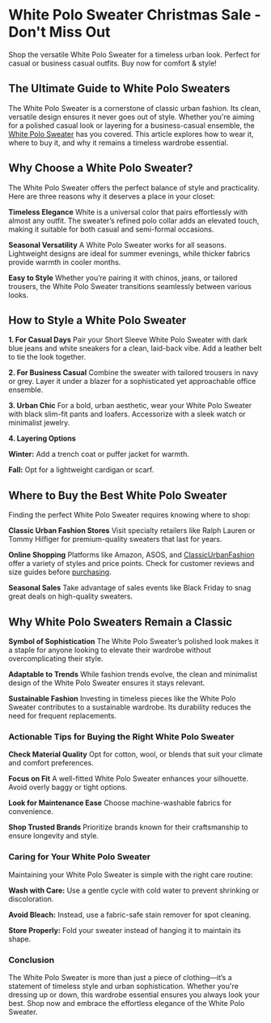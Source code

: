 # White Polo Sweater Christmas Sale - Don't Miss Out
Shop the versatile White Polo Sweater for a timeless urban look. Perfect for casual or business casual outfits. Buy now for comfort &amp; style!
## The Ultimate Guide to White Polo Sweaters
The White Polo Sweater is a cornerstone of classic urban fashion. Its clean, versatile design ensures it never goes out of style. Whether you're aiming for a polished casual look or layering for a business-casual ensemble, the [White Polo Sweater](https://classicurbanfashion.com/collections/mens-short-sleeve-polo-shirts/products/white-short-sleeve-polo-sweater) has you covered. This article explores how to wear it, where to buy it, and why it remains a timeless wardrobe essential.
## Why Choose a White Polo Sweater?
The White Polo Sweater offers the perfect balance of style and practicality. Here are three reasons why it deserves a place in your closet:

**Timeless Elegance**
White is a universal color that pairs effortlessly with almost any outfit. The sweater’s refined polo collar adds an elevated touch, making it suitable for both casual and semi-formal occasions.

**Seasonal Versatility**
A White Polo Sweater works for all seasons. Lightweight designs are ideal for summer evenings, while thicker fabrics provide warmth in cooler months.

**Easy to Style**
Whether you’re pairing it with chinos, jeans, or tailored trousers, the White Polo Sweater transitions seamlessly between various looks.

## How to Style a White Polo Sweater

**1. For Casual Days**
Pair your Short Sleeve White Polo Sweater with dark blue jeans and white sneakers for a clean, laid-back vibe. Add a leather belt to tie the look together.

**2. For Business Casual**
Combine the sweater with tailored trousers in navy or grey. Layer it under a blazer for a sophisticated yet approachable office ensemble.

**3. Urban Chic**
For a bold, urban aesthetic, wear your White Polo Sweater with black slim-fit pants and loafers. Accessorize with a sleek watch or minimalist jewelry.

**4. Layering Options**

**Winter:** Add a trench coat or puffer jacket for warmth.

**Fall:** Opt for a lightweight cardigan or scarf.

## Where to Buy the Best White Polo Sweater
Finding the perfect White Polo Sweater requires knowing where to shop:

**Classic Urban Fashion Stores**
Visit specialty retailers like Ralph Lauren or Tommy Hilfiger for premium-quality sweaters that last for years.

**Online Shopping**
Platforms like Amazon, ASOS, and [ClassicUrbanFashion](https://classicurbanfashion.com/) offer a variety of styles and price points. Check for customer reviews and size guides before [purchasing](https://www.asos.com/).

**Seasonal Sales**
Take advantage of sales events like Black Friday to snag great deals on high-quality sweaters.

## Why White Polo Sweaters Remain a Classic

**Symbol of Sophistication**
The White Polo Sweater’s polished look makes it a staple for anyone looking to elevate their wardrobe without overcomplicating their style.

**Adaptable to Trends**
While fashion trends evolve, the clean and minimalist design of the White Polo Sweater ensures it stays relevant.

**Sustainable Fashion**
Investing in timeless pieces like the White Polo Sweater contributes to a sustainable wardrobe. Its durability reduces the need for frequent replacements.

### Actionable Tips for Buying the Right White Polo Sweater

**Check Material Quality**
Opt for cotton, wool, or blends that suit your climate and comfort preferences.

**Focus on Fit**
A well-fitted White Polo Sweater enhances your silhouette. Avoid overly baggy or tight options.

**Look for Maintenance Ease**
Choose machine-washable fabrics for convenience.

**Shop Trusted Brands**
Prioritize brands known for their craftsmanship to ensure longevity and style.

### Caring for Your White Polo Sweater
Maintaining your White Polo Sweater is simple with the right care routine:

**Wash with Care:** Use a gentle cycle with cold water to prevent shrinking or discoloration.

**Avoid Bleach:** Instead, use a fabric-safe stain remover for spot cleaning.

**Store Properly:** Fold your sweater instead of hanging it to maintain its shape.

### Conclusion
The White Polo Sweater is more than just a piece of clothing—it’s a statement of timeless style and urban sophistication. Whether you're dressing up or down, this wardrobe essential ensures you always look your best. Shop now and embrace the effortless elegance of the White Polo Sweater.
